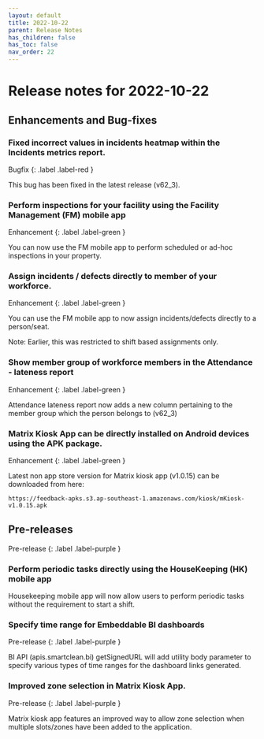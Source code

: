 ```yaml
---
layout: default
title: 2022-10-22
parent: Release Notes
has_children: false
has_toc: false
nav_order: 22
---
```


# Release notes for 2022-10-22


## Enhancements and Bug-fixes


### Fixed incorrect values in incidents heatmap within the Incidents metrics report.
Bugfix
{: .label .label-red }

This bug has been fixed in the latest release (v62_3).



### Perform inspections for your facility using the Facility Management (FM) mobile app
Enhancement
{: .label .label-green }

You can now use the FM mobile app to perform scheduled or ad-hoc inspections in your property.


### Assign incidents / defects directly to member of your workforce. 
Enhancement
{: .label .label-green }

You can use the FM mobile app to now assign incidents/defects directly to a person/seat. 

Note: Earlier, this was restricted to shift based assignments only.


### Show member group of workforce members in the Attendance - lateness report  
Enhancement
{: .label .label-green }

Attendance lateness report now adds a new column pertaining to the member group which the person belongs to (v62_3)


### Matrix Kiosk App can be directly installed on Android devices using the APK package. 
Enhancement
{: .label .label-green }

Latest non app store version for Matrix kiosk app (v1.0.15) can be downloaded from here:

`https://feedback-apks.s3.ap-southeast-1.amazonaws.com/kiosk/mKiosk-v1.0.15.apk`

## Pre-releases

Pre-release
{: .label .label-purple }

### Perform periodic tasks directly using the HouseKeeping (HK) mobile app

Housekeeping mobile app will now allow users to perform periodic tasks without the requirement to start a shift.


### Specify time range for Embeddable BI dashboards

Pre-release
{: .label .label-purple }

BI API (apis.smartclean.bi) getSignedURL will add utility body parameter to specify various types of time ranges for the dashboard links generated.


### Improved zone selection in Matrix Kiosk App.

Pre-release
{: .label .label-purple }

Matrix kiosk app features an improved way to allow zone selection when multiple slots/zones have been added to the application.
